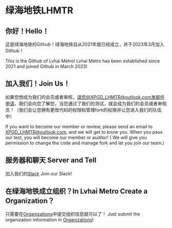 # 绿海地铁LHMTR
## 你好！Hello！
这是绿海地铁的Github！绿海地铁自从2021年就已经成立，并于2023年3月加入Github！

This is the Github of Lvhai Metro! Lvhai Metro has been established since 2021 and joined Github in March 2023!
## 加入我们！Join Us！
如果您想成为我们的会员或者审核，请您向XPGD_LHMTR@outlook.com发邮件申请，我们会向您了解您，当您通过了我们的测试，就会成为我们的会员或者审核员！（我们会让您拥有更改代码的权限和管理fork的权限并让您进入我们的队伍中）

If you want to become our member or review, please send an email to XPGD_LHMTR@outlook.com, and we will get to know you. When you pass our test, you will become our member or auditor! ( We will give you permission to change the code and manage fork and let you join our team.)
## 服务器和聊天 Server and Tell
加入我们的[Slack](https://join.slack.com/t/lhmtr/shared_invite/zt-24ehibv8n-876ogA2SxLHZNRwujjUP~A)
Join our Slack!
## 在绿海地铁成立组织？In Lvhai Metro Create a Organization？
只需要在[Organizations](https://github.com/LHMTR/Organizations)中提交组织信息就可以了！
Just submit the organization information in [Organizations](https://github.com/LHMTR/Organizations)!
